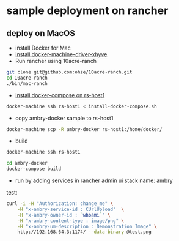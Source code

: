 # sample deployment on rancher
## deploy on MacOS
+ install Docker for Mac
+ [install docker-machine-driver-xhyve](https://github.com/zchee/docker-machine-driver-xhyve#install)
+ Run rancher using 10acre-ranch
```bash
git clone git@github.com:ohze/10acre-ranch.git
cd 10acre-ranch
./bin/mac-ranch
```
+ [install docker-compose on rs-host1](https://gist.github.com/ohze/4e6cee58dce847d935e7a92530bba1ce)
```bash
docker-machine ssh rs-host1 < install-docker-compose.sh
```
+ copy ambry-docker sample to rs-host1
```bash
docker-machine scp -R ambry-docker rs-host1:/home/docker/
```
+ build
```bash
docker-machine ssh rs-host1
```
```bash
cd ambry-docker
docker-compose build
```
+ run by adding services in rancher admin ui
stack name: ambry

test:
```bash
curl -i -H "Authorization: change_me" \
    -H "x-ambry-service-id : CUrlUpload"  \
    -H "x-ambry-owner-id : `whoami`" \
    -H "x-ambry-content-type : image/png" \
    -H "x-ambry-um-description : Demonstration Image" \
    http://192.168.64.3:1174/ --data-binary @test.png
```
